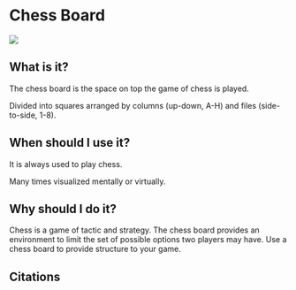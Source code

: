 # Chess Board
![](https://upload.wikimedia.org/wikipedia/commons/thumb/c/c3/Chess_board_opening_staunton.jpg/450px-Chess_board_opening_staunton.jpg)

## What is it?
The chess board is the space on top the game of chess is played.

Divided into squares arranged by columns (up-down, A-H) and files (side-to-side, 1-8).

## When should I use it?
It is always used to play chess.

Many times visualized mentally or virtually.

## Why should I do it?
Chess is a game of tactic and strategy. The chess board provides an environment to limit the set of possible options two players may have. Use a chess board to provide structure to your game.

## Citations 
